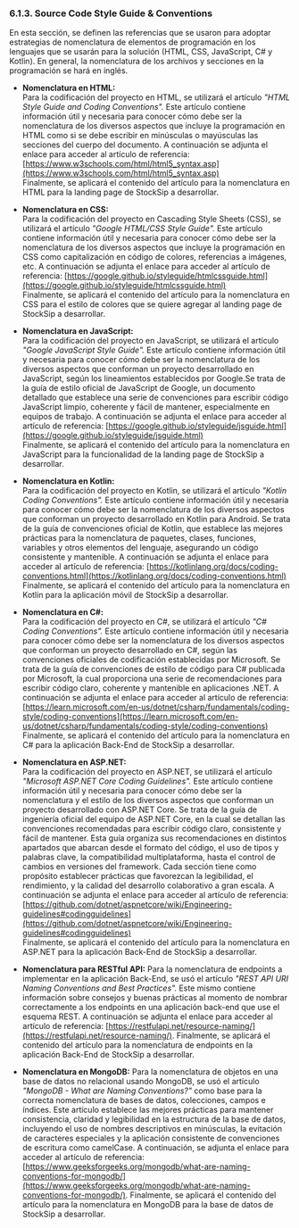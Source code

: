 ### 6.1.3. Source Code Style Guide & Conventions ###

En esta sección, se definen las referencias que se usaron para adoptar estrategias de nomenclatura de elementos de programación en los lenguajes que se usarán para la solución (HTML, CSS, JavaScript, C# y Kotlin). En general, la nomenclatura de los archivos y secciones en la programación se hará en inglés.

* **Nomenclatura en HTML:**  
  Para la codificación del proyecto en HTML, se utilizará el artículo *"HTML Style Guide and Coding Conventions".* Este artículo contiene información útil y necesaria para conocer cómo debe ser la nomenclatura de los diversos aspectos que incluye la programación en HTML como si se debe escribir en minúsculas o mayúsculas las secciones del cuerpo del documento. A continuación se adjunta el enlace para acceder al artículo de referencia: [https://www.w3schools.com/html/html5_syntax.asp](https://www.w3schools.com/html/html5_syntax.asp)   
  Finalmente, se aplicará el contenido del artículo para la nomenclatura en HTML para la landing page de StockSip a desarrollar.

* **Nomenclatura en CSS:**  
  Para la codificación del proyecto en Cascading Style Sheets (CSS), se utilizará el artículo *"Google HTML/CSS Style Guide".* Este artículo contiene información útil y necesaria para conocer cómo debe ser la nomenclatura de los diversos aspectos que incluye la programación en CSS como capitalización en código de colores, referencias a imágenes, etc. A continuación se adjunta el enlace para acceder al artículo de referencia: [https://google.github.io/styleguide/htmlcssguide.html](https://google.github.io/styleguide/htmlcssguide.html)   
  Finalmente, se aplicará el contenido del artículo para la nomenclatura en CSS para el estilo de colores que se quiere agregar al landing page de StockSip a desarrollar.

* **Nomenclatura en JavaScript:**  
  Para la codificación del proyecto en JavaScript, se utilizará el artículo *"Google JavaScript Style Guide".* Este artículo contiene información útil y necesaria para conocer cómo debe ser la nomenclatura de los diversos aspectos que conforman un proyecto desarrollado en JavaScript, según los lineamientos establecidos por Google.Se trata de la guía de estilo oficial de JavaScript de Google, un documento detallado que establece una serie de convenciones para escribir código JavaScript limpio, coherente y fácil de mantener, especialmente en equipos de trabajo. A continuación se adjunta el enlace para acceder al artículo de referencia: [https://google.github.io/styleguide/jsguide.html](https://google.github.io/styleguide/jsguide.html)  
  Finalmente, se aplicará el contenido del artículo para la nomenclatura en JavaScript para la funcionalidad de la landing page de StockSip a desarrollar.

* **Nomenclatura en Kotlin:**  
  Para la codificación del proyecto en Kotlin, se utilizará el artículo *"Kotlin Coding Conventions".* Este artículo contiene información útil y necesaria para conocer cómo debe ser la nomenclatura de los diversos aspectos que conforman un proyecto desarrollado en Kotlin para Android. Se trata de la guía de convenciones oficial de Kotlin, que establece las mejores prácticas para la nomenclatura de paquetes, clases, funciones, variables y otros elementos del lenguaje, asegurando un código consistente y mantenible. A continuación se adjunta el enlace para acceder al artículo de referencia: [https://kotlinlang.org/docs/coding-conventions.html](https://kotlinlang.org/docs/coding-conventions.html)  
  Finalmente, se aplicará el contenido del artículo para la nomenclatura en Kotlin para la aplicación móvil de StockSip a desarrollar.

* **Nomenclatura en C#:**  
  Para la codificación del proyecto en C#, se utilizará el artículo *"C# Coding Conventions".* Este artículo contiene información útil y necesaria para conocer cómo debe ser la nomenclatura de los diversos aspectos que conforman un proyecto desarrollado en C#, según las convenciones oficiales de codificación establecidas por Microsoft. Se trata de la guía de convenciones de estilo de código para C# publicada por Microsoft, la cual proporciona una serie de recomendaciones para escribir código claro, coherente y mantenible en aplicaciones .NET. A continuación se adjunta el enlace para acceder al artículo de referencia:  [https://learn.microsoft.com/en-us/dotnet/csharp/fundamentals/coding-style/coding-conventions](https://learn.microsoft.com/en-us/dotnet/csharp/fundamentals/coding-style/coding-conventions)  
  Finalmente, se aplicará el contenido del artículo para la nomenclatura en C# para la aplicación Back-End de StockSip a desarrollar.

* **Nomenclatura en ASP.NET:**  
  Para la codificación del proyecto en ASP.NET, se utilizará el artículo *"Microsoft ASP.NET Core Coding Guidelines".* Este artículo contiene información útil y necesaria para conocer cómo debe ser la nomenclatura y el estilo de los diversos aspectos que conforman un proyecto desarrollado con ASP.NET Core. Se trata de la guía de ingeniería oficial del equipo de ASP.NET Core, en la cual se detallan las convenciones recomendadas para escribir código claro, consistente y fácil de mantener. Esta guía organiza sus recomendaciones en distintos apartados que abarcan desde el formato del código, el uso de tipos y palabras clave, la compatibilidad multiplataforma, hasta el control de cambios en versiones del framework. Cada sección tiene como propósito establecer prácticas que favorezcan la legibilidad, el rendimiento, y la calidad del desarrollo colaborativo a gran escala. A continuación se adjunta el enlace para acceder al artículo de referencia:  [https://github.com/dotnet/aspnetcore/wiki/Engineering-guidelines#codingguidelines](https://github.com/dotnet/aspnetcore/wiki/Engineering-guidelines#codingguidelines)  
  Finalmente, se aplicará el contenido del artículo para la nomenclatura en ASP.NET para la aplicación Back-End de StockSip a desarrollar.

* **Nomenclatura para RESTful API:**
  Para la nomenclatura de endpoints a implementar en la aplicación Back-End, se usó el artículo *"REST API URI Naming Conventions and Best Practices".* Este mismo contiene información sobre consejos y buenas prácticas al momento de nombrar correctamente a los endpoints en una aplicación back-end que use el esquema REST. A continuación se adjunta el enlace para acceder al artículo de referencia: [https://restfulapi.net/resource-naming/](https://restfulapi.net/resource-naming/).
  Finalmente, se aplicará el contenido del artículo para la nomenclatura de endpoints en la aplicación Back-End de StockSip a desarrollar.

* **Nomenclatura en MongoDB:**
  Para la nomenclatura de objetos en una base de datos no relacional usando MongoDB, se usó el artículo *"MongoDB - What are Naming Conventions?"* como base para la correcta nomenclatura de bases de datos, colecciones, campos e índices. Este artículo establece las mejores prácticas para mantener consistencia, claridad y legibilidad en la estructura de la base de datos, incluyendo el uso de nombres descriptivos en minúsculas, la evitación de caracteres especiales y la aplicación consistente de convenciones de escritura como camelCase. A continuación, se adjunta el enlace para acceder al artículo de referencia: [https://www.geeksforgeeks.org/mongodb/what-are-naming-conventions-for-mongodb/](https://www.geeksforgeeks.org/mongodb/what-are-naming-conventions-for-mongodb/).
  Finalmente, se aplicará el contenido del artículo para la nomenclatura en MongoDB para la base de datos de StockSip a desarrollar.